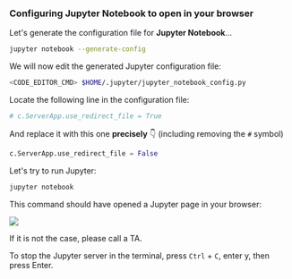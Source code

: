 
### Configuring Jupyter Notebook to open in your browser

Let's generate the configuration file for **Jupyter Notebook**...

``` bash
jupyter notebook --generate-config
```

We will now edit the generated Jupyter configuration file:

``` bash
<CODE_EDITOR_CMD> $HOME/.jupyter/jupyter_notebook_config.py
```

Locate the following line in the configuration file:

``` python
# c.ServerApp.use_redirect_file = True
```

And replace it with this one **precisely** 👇 (including removing the `#` symbol)

``` python
c.ServerApp.use_redirect_file = False
```

Let's try to run Jupyter:

``` bash
jupyter notebook
```

This command should have opened a Jupyter page in your browser:

![](images/wsl_jupyter_notebook.png)

If it is not the case, please call a TA.

To stop the Jupyter server in the terminal, press `Ctrl` + `C`, enter y, then press Enter.
